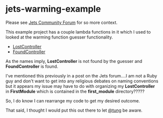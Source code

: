 # jets-warming-example

Please see [Jets Community Forum](https://community.rubyonjets.com/t/prewarm-function-guesses-errors/206/4) for so more context.


This example project has a couple lambda functions in it which I used to looked at the warming function guesser functionality.

* [LostController](./app/controllers/first_module/lost_controller.rb)
* [FoundController](./app/controllers/second/module/found_controller.rb)


As the names imply, **LostController** is not found by the guesser and **FoundController** is found.

I've mentioned this previously in a post on the Jets forum....I am not a Ruby guy and don't want to get into any religious debates on naming conventions but it appears my issue may have to do with organizing my **LostController** in **FirstModule** which is contained in the **first_module** directory?????

So, I do know I can rearrange my code to get my desired outcome.

That said, I thought I would put this out there to let [@tung](https://community.rubyonjets.com/u/tung/summary) be aware.
